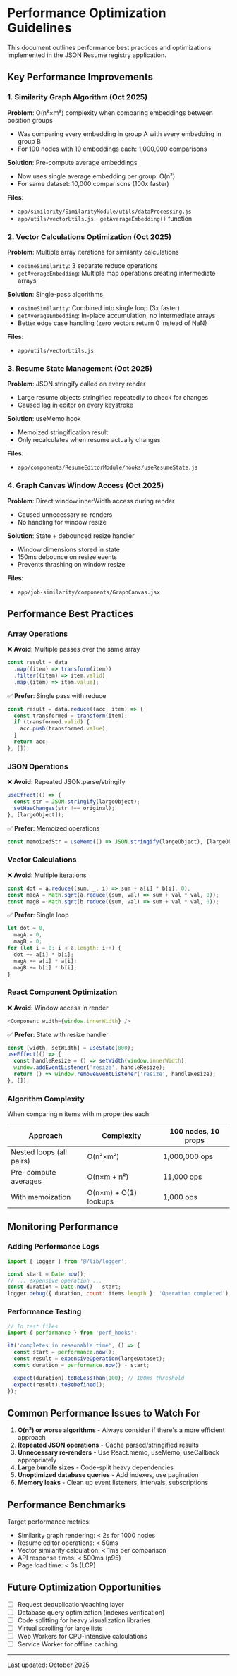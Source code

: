# Performance Optimization Guidelines

This document outlines performance best practices and optimizations implemented in the JSON Resume registry application.

## Key Performance Improvements

### 1. Similarity Graph Algorithm (Oct 2025)

**Problem**: O(n²×m²) complexity when comparing embeddings between position groups

- Was comparing every embedding in group A with every embedding in group B
- For 100 nodes with 10 embeddings each: 1,000,000 comparisons

**Solution**: Pre-compute average embeddings

- Now uses single average embedding per group: O(n²)
- For same dataset: 10,000 comparisons (100x faster)

**Files**:

- `app/similarity/SimilarityModule/utils/dataProcessing.js`
- `app/utils/vectorUtils.js` - `getAverageEmbedding()` function

### 2. Vector Calculations Optimization (Oct 2025)

**Problem**: Multiple array iterations for similarity calculations

- `cosineSimilarity`: 3 separate reduce operations
- `getAverageEmbedding`: Multiple map operations creating intermediate arrays

**Solution**: Single-pass algorithms

- `cosineSimilarity`: Combined into single loop (3x faster)
- `getAverageEmbedding`: In-place accumulation, no intermediate arrays
- Better edge case handling (zero vectors return 0 instead of NaN)

**Files**:

- `app/utils/vectorUtils.js`

### 3. Resume State Management (Oct 2025)

**Problem**: JSON.stringify called on every render

- Large resume objects stringified repeatedly to check for changes
- Caused lag in editor on every keystroke

**Solution**: useMemo hook

- Memoized stringification result
- Only recalculates when resume actually changes

**Files**:

- `app/components/ResumeEditorModule/hooks/useResumeState.js`

### 4. Graph Canvas Window Access (Oct 2025)

**Problem**: Direct window.innerWidth access during render

- Caused unnecessary re-renders
- No handling for window resize

**Solution**: State + debounced resize handler

- Window dimensions stored in state
- 150ms debounce on resize events
- Prevents thrashing on window resize

**Files**:

- `app/job-similarity/components/GraphCanvas.jsx`

## Performance Best Practices

### Array Operations

❌ **Avoid**: Multiple passes over the same array

```javascript
const result = data
  .map((item) => transform(item))
  .filter((item) => item.valid)
  .map((item) => item.value);
```

✅ **Prefer**: Single pass with reduce

```javascript
const result = data.reduce((acc, item) => {
  const transformed = transform(item);
  if (transformed.valid) {
    acc.push(transformed.value);
  }
  return acc;
}, []);
```

### JSON Operations

❌ **Avoid**: Repeated JSON.parse/stringify

```javascript
useEffect(() => {
  const str = JSON.stringify(largeObject);
  setHasChanges(str !== original);
}, [largeObject]);
```

✅ **Prefer**: Memoized operations

```javascript
const memoizedStr = useMemo(() => JSON.stringify(largeObject), [largeObject]);
```

### Vector Calculations

❌ **Avoid**: Multiple iterations

```javascript
const dot = a.reduce((sum, _, i) => sum + a[i] * b[i], 0);
const magA = Math.sqrt(a.reduce((sum, val) => sum + val * val, 0));
const magB = Math.sqrt(b.reduce((sum, val) => sum + val * val, 0));
```

✅ **Prefer**: Single loop

```javascript
let dot = 0,
  magA = 0,
  magB = 0;
for (let i = 0; i < a.length; i++) {
  dot += a[i] * b[i];
  magA += a[i] * a[i];
  magB += b[i] * b[i];
}
```

### React Component Optimization

❌ **Avoid**: Window access in render

```javascript
<Component width={window.innerWidth} />
```

✅ **Prefer**: State with resize handler

```javascript
const [width, setWidth] = useState(800);
useEffect(() => {
  const handleResize = () => setWidth(window.innerWidth);
  window.addEventListener('resize', handleResize);
  return () => window.removeEventListener('resize', handleResize);
}, []);
```

### Algorithm Complexity

When comparing n items with m properties each:

| Approach                 | Complexity            | 100 nodes, 10 props |
| ------------------------ | --------------------- | ------------------- |
| Nested loops (all pairs) | O(n²×m²)              | 1,000,000 ops       |
| Pre-compute averages     | O(n×m + n²)           | 11,000 ops          |
| With memoization         | O(n×m) + O(1) lookups | 1,000 ops           |

## Monitoring Performance

### Adding Performance Logs

```javascript
import { logger } from '@/lib/logger';

const start = Date.now();
// ... expensive operation ...
const duration = Date.now() - start;
logger.debug({ duration, count: items.length }, 'Operation completed');
```

### Performance Testing

```javascript
// In test files
import { performance } from 'perf_hooks';

it('completes in reasonable time', () => {
  const start = performance.now();
  const result = expensiveOperation(largeDataset);
  const duration = performance.now() - start;

  expect(duration).toBeLessThan(100); // 100ms threshold
  expect(result).toBeDefined();
});
```

## Common Performance Issues to Watch For

1. **O(n²) or worse algorithms** - Always consider if there's a more efficient approach
2. **Repeated JSON operations** - Cache parsed/stringified results
3. **Unnecessary re-renders** - Use React.memo, useMemo, useCallback appropriately
4. **Large bundle sizes** - Code-split heavy dependencies
5. **Unoptimized database queries** - Add indexes, use pagination
6. **Memory leaks** - Clean up event listeners, intervals, subscriptions

## Performance Benchmarks

Target performance metrics:

- Similarity graph rendering: < 2s for 1000 nodes
- Resume editor operations: < 50ms
- Vector similarity calculation: < 1ms per comparison
- API response times: < 500ms (p95)
- Page load time: < 3s (LCP)

## Future Optimization Opportunities

- [ ] Request deduplication/caching layer
- [ ] Database query optimization (indexes verification)
- [ ] Code splitting for heavy visualization libraries
- [ ] Virtual scrolling for large lists
- [ ] Web Workers for CPU-intensive calculations
- [ ] Service Worker for offline caching

---

Last updated: October 2025
